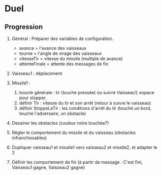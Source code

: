 # Duel
## Progression

1. Général&nbsp;: Préparer des variables de configuration.
	- avance = l'avance des vaisseaux
	- tourne = l'angle de virage des vaisseaux
	- vitesseTir = vitesse du missile (multiple de avance)
	- attenteFinale = attente des messages de fin

1. Vaisseau1&nbsp;: déplacement

1. Missile1&nbsp;: 
	1. boucle générale&nbsp;: tir (touche pressée) ou suivre Vaisseau1; espace pour stopper.
	1. définir Tir&nbsp;: vitesse du tir et son arrêt (retour à suivre le vaisseau)
	1. définir StoppeLeTir&nbsp;: les conditions d'arrêt du tir (touché un bord, touché l'adversaire, un obstacle)

1. Dessiner les obstacles (couleur noire touchée?)

1. Régler le comportement du missile et du vaisseau (obstacles infranchissables)

1. Dupliquer vaisseau1 et missile1 vers vaisseau2 et missile2, et adapter le 2

1. Définir les comportement de fin (à partir de message&nbsp;: C'est fini, Vaisseau1 gagne, Vaisseau2 gagne)